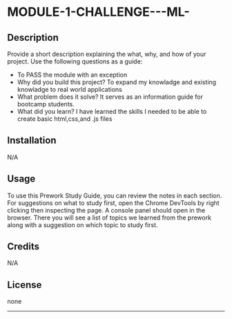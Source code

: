 # MODULE-1-CHALLENGE---ML-  

## Description

Provide a short description explaining the what, why, and how of your project. Use the following questions as a guide:

- To PASS the module with an exception
- Why did you build this project? To expand my knowladge and existing knowladge to real world applications 
- What problem does it solve? It serves as an information guide for bootcamp students. 
- What did you learn?  I have learned the skills I needed to be able to create basic html,css,and .js files


## Installation

N/A

## Usage

To use this Prework Study Guide, you can review the notes in each section. For suggestions on what to study first, open the Chrome DevTools by right clicking then inspecting the page. A console panel should open in the browser. There you will see a list of topics we learned from the prework along with a suggestion on which topic to study first.

## Credits

N/A

## License

none


---